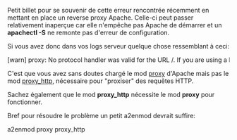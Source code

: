 
Petit billet pour se souvenir de cette erreur rencontrée récemment en mettant en place un reverse proxy Apache.
Celle-ci peut passer relativement inaperçue car elle n'empêche pas Apache de démarrer et un **apachectl -S** ne remonte pas d'erreur de configuration.

Si vous avez donc dans vos logs serveur quelque chose ressemblant à ceci:

<div class="codecolorer-container apache vibrant" style="overflow:auto;white-space:nowrap;width:100%;">
  <div class="apache codecolorer">
    [warn] proxy: No <span class="kw1">protocol</span> handler was valid for the URL /. If you are using a DSO version of mod_proxy, make sure the proxy submodules are included in the configuration using <span class="kw1">LoadModule</span>.
  </div>
</div>

C'est que vous avez sans doutes chargé le mod <a href="http://httpd.apache.org/docs/2.0/mod/mod_proxy.html" title="Apache mod proxy" target="_blank">proxy</a> d'Apache mais pas le mod <a href="http://httpd.apache.org/docs/2.0/mod/mod_proxy_http.html" title="Apache mod proxy_http" target="_blank">proxy_http</a>, nécessaire pour "proxiser" des requêtes HTTP.

Sachez également que le mod **proxy_http** nécessite le mod **proxy** pour fonctionner.

Bref pour résoudre le problème un petit a2enmod devrait suffire:

<div class="codecolorer-container bash vibrant" style="overflow:auto;white-space:nowrap;width:100%;">
  <div class="bash codecolorer">
    a2enmod proxy proxy_http
  </div>
</div>